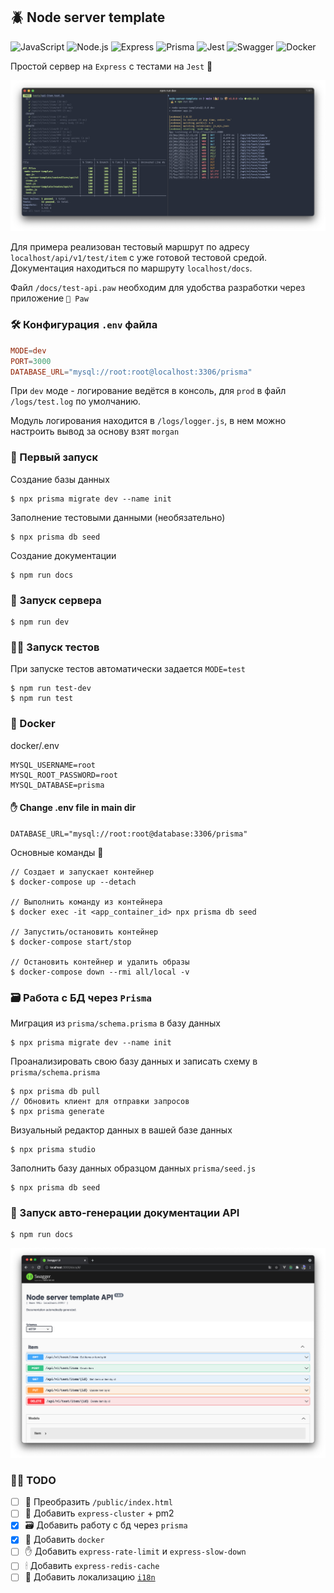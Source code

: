 ## 🪲 Node server template

![JavaScript](https://img.shields.io/badge/-JavaScript-24292F?style=for-the-badge&logo=JavaScript&logoColor=F7DF1E)
![Node.js](https://img.shields.io/badge/-Node.js-24292F?style=for-the-badge&logo=Node.js&logoColor=339933)
![Express](https://img.shields.io/badge/-Express-24292F?style=for-the-badge&logo=Express)
![Prisma](https://img.shields.io/badge/-Prisma-24292F?style=for-the-badge&logo=Prisma&logoColor=85EA2D)
![Jest](https://img.shields.io/badge/-Jest-24292F?style=for-the-badge&logo=Jest&logoColor=C21325)
![Swagger](https://img.shields.io/badge/-Swagger-24292F?style=for-the-badge&logo=Swagger&logoColor=85EA2D)
![Docker](https://img.shields.io/badge/-Docker-24292F?style=for-the-badge&logo=Docker&logoColor=2496ED)

Простой сервер на ```Express``` с тестами на ```Jest``` 👋

<img src="./docs/Preview.png" alt="Preview" />

Для примера реализован тестовый маршрут по адресу ```localhost/api/v1/test/item``` с уже готовой тестовой средой.
Документация находиться по маршруту ```localhost/docs```.

Файл ```/docs/test-api.paw``` необходим для удобства разработки через приложение ```🦊 Paw```

### 🛠 Конфигурация ```.env``` файла

```conf
MODE=dev
PORT=3000
DATABASE_URL="mysql://root:root@localhost:3306/prisma"
```
При ```dev``` моде - логирование ведётся в консоль, для ```prod``` в файл ```/logs/test.log``` по умолчанию.

Модуль логирования находится в ```/logs/logger.js```, в нем можно настроить вывод за основу взят  ```morgan```

### 🏁 Первый запуск

Создание базы данных
```console
$ npx prisma migrate dev --name init
```
Заполнение тестовыми данными (необязательно)
```console
$ npx prisma db seed
```
Создание документации
```console
$ npm run docs
```

### 🚀 Запуск сервера

```console
$ npm run dev
```

### 🧑‍💻 Запуск тестов

При запуске тестов автоматически задается ```MODE=test```

```console
$ npm run test-dev
$ npm run test
```

### 🐳 Docker

docker/.env
```console
MYSQL_USERNAME=root
MYSQL_ROOT_PASSWORD=root
MYSQL_DATABASE=prisma
```

#### ✋ Change .env file in main dir
```console
DATABASE_URL="mysql://root:root@database:3306/prisma"
```
Основные команды 🔫
```console
// Создает и запускает контейнер
$ docker-compose up --detach

// Выполнить команду из контейнера
$ docker exec -it <app_container_id> npx prisma db seed

// Запустить/остановить контейнер
$ docker-compose start/stop

// Остановить контейнер и удалить образы
$ docker-compose down --rmi all/local -v
```

<!-- Analog 👇

```console
// Create image
$ docker build . -t <tag>
// Show images
$ docker images
// Run image
$ docker run -p <port>:8080 -d <tag>
// Show all containers
$ docker ps
// Show logs
$ docker logs <container_id>
// Go into container
$ docker exec -it <container_id> /bin/bash
// Test request
$ curl -i localhost:<port>
``` -->

### 🗃 Работа с БД через ```Prisma```

Миграция из ```prisma/schema.prisma``` в базу данных
```console
$ npx prisma migrate dev --name init
```

Проанализировать свою базу данных и записать схему в ```prisma/schema.prisma```
```console
$ npx prisma db pull
// Обновить клиент для отправки запросов
$ npx prisma generate
```

Визуальный редактор данных в вашей базе данных
```console
$ npx prisma studio
```

Заполнить базу данных образцом данных ```prisma/seed.js```
```console
$ npx prisma db seed
```

### 📜 Запуск авто-генерации документации API

```console
$ npm run docs
```
<img src="./docs/Preview-docs.png" alt="Preview docs" />

### 🏋️‍♂️ TODO

- [ ] 💅 Преобразить ```/public/index.html```
- [ ] 💪 Добавить ```express-cluster``` + pm2
- [x] 🗃 Добавить работу с бд через ```prisma```
- [x] 🐳 Добавить ```docker```
- [ ] ✋ Добавить ```express-rate-limit``` и ```express-slow-down```
- [ ] 🕯 Добавить ```express-redis-cache```
- [ ] 👅 Добавить локализацию [```i18n```](https://www.npmjs.com/package/i18n) 
